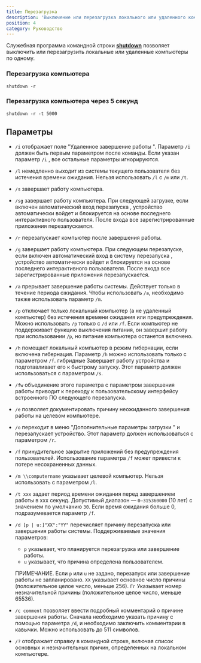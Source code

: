 ```yaml
---
title: Перезагрузка
description: 'Выключение или перезагрузка локального или удаленного компьютера.'
position: 4
category: Руководство
---
```


Служебная программа командной строки **[shutdown](https://docs.microsoft.com/ru-ru/windows-server/administration/windows-commands/shutdown 'Microsoft Dosc')** позволяет выключить или перезагрузить локальные или удаленные компьютеры по одному.

### Перезагрузка компьютера

```cmd[cmd]
shutdown -r
```

### Перезагрузка компьютера через 5 секунд

```cmd[cmd]
shutdown -r -t 5000
```

## Параметры

- `/i` отображает поле "Удаленное завершение работы ". Параметр `/i` должен быть первым параметром после команды. Если указан параметр `/i` , все остальные параметры игнорируются.
- `/l` немедленно выходит из системы текущего пользователя без истечения времени ожидания. Нельзя использовать `/l` с `/m` или `/t`.
- `/s` завершает работу компьютера.
- `/sg` завершает работу компьютера. При следующей загрузке, если включен автоматический вход перезапуска , устройство автоматически войдет и блокируется на основе последнего интерактивного пользователя. После входа все зарегистрированные приложения перезапускается.
- `/r` перезапускает компьютер после завершения работы.
- `/g` завершает работу компьютера. При следующем перезапуске, если включен автоматический вход в систему перезапуска , устройство автоматически войдет и блокируется на основе последнего интерактивного пользователя. После входа все зарегистрированные приложения перезапускается.
- `/a` прерывает завершение работы системы. Действует только в течение периода ожидания. Чтобы использовать `/a`, необходимо также использовать параметр `/m`.
- `/p` отключает только локальный компьютер (а не удаленный компьютер) без истечения времени ожидания или предупреждения. Можно использовать `/p` только с `/d` или `/f`. Если компьютер не поддерживает функцию выключения питания, он завершит работу при использовании `/p`, но питание компьютера останется включено.
- `/h` помещает локальный компьютер в режим гибернации, если включена гибернация. Параметр `/h` можно использовать только с параметром `/f`.
  гибридные Завершает работу устройства и подготавливает его к быстрому запуску. Этот параметр должен использоваться с параметром `/s`.
- `/fw` объединение этого параметра с параметром завершения работы приводит к переходу к пользовательскому интерфейсу встроенного ПО следующего перезапуска.
- `/e` позволяет документировать причину неожиданного завершения работы на целевом компьютере.
- `/o` переходит в меню "Дополнительные параметры загрузки " и перезапускает устройство. Этот параметр должен использоваться с параметром `/r`.
- `/f` принудительное закрытие приложений без предупреждения пользователей. Использование параметра `/f` может привести к потере несохраненных данных.
- `/m \\computername` указывает целевой компьютер. Нельзя использовать с параметром `/l`.
- `/t xxx` задает период времени ожидания перед завершением работы в xxx секунд. Допустимый диапазон — `0–315360000` (10 лет) с значением по умолчанию `30`. Если время ожидания больше 0, подразумевается параметр `/f`.
- `/d [p | u:]"XX":"YY"` перечисляет причину перезапуска или завершения работы системы. Поддерживаемые значения параметров:

  - `p` указывает, что планируется перезагрузка или завершение работы.
  - `u` указывает, что причина определена пользователем.

  ПРИМЕЧАНИЕ.
  Если `p` или `u` не задано, перезапуск или завершение работы не запланировано.
  `XX` указывает основное число причины (положительное целое число, меньше 256).
  `Гг` Указывает номер незначительной причины (положительное целое число, меньше 65536).

- `/c comment` позволяет ввести подробный комментарий о причине завершения работы. Сначала необходимо указать причину с помощью параметра `/d`, и необходимо заключить комментарии в кавычки. Можно использовать до 511 символов.
- `/?` отображает справку в командной строке, включая список основных и незначительных причин, определенных на локальном компьютере.
